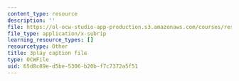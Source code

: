 ```yaml
---
content_type: resource
description: ''
file: https://ol-ocw-studio-app-production.s3.amazonaws.com/courses/res-18-005-highlights-of-calculus-spring-2010/65d8c89ed5be5306b20bf7c7372a5f51_WU1m2QQrlho.vtt
file_type: application/x-subrip
learning_resource_types: []
resourcetype: Other
title: 3play caption file
type: OCWFile
uid: 65d8c89e-d5be-5306-b20b-f7c7372a5f51
---
```

